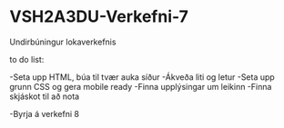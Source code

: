 # VSH2A3DU-Verkefni-7
Undirbúningur lokaverkefnis

to do list:

-Seta upp HTML, búa til tvær auka síður 
-Ákveða liti og letur
-Seta upp grunn CSS og gera mobile ready
-Finna upplýsingar um leikinn
-Finna skjáskot til að nota

-Byrja á verkefni 8